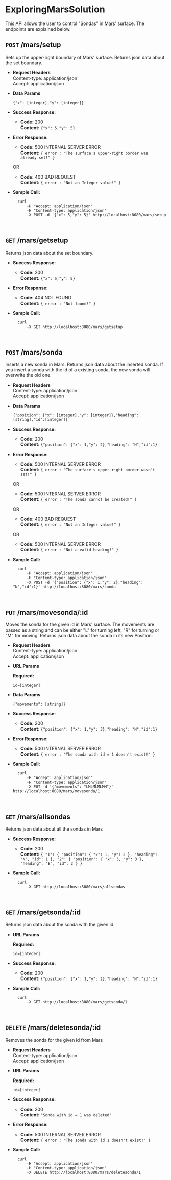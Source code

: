 # ExploringMarsSolution

This API allows the user to control "Sondas" in Mars' surface. The endpoints are explained below.

`POST`  /mars/setup
----
  Sets up the upper-right boundary of Mars' surface. Returns json data about the set boundary.

*  **Request Headers**
     <br /> Content-type: application/json <br />
     Accept: application/json
  
* **Data Params**

  `{"x": [integer],"y": [integer]}`

* **Success Response:**

  * **Code:** 200 <br />
    **Content:** `{"x": 5,"y": 5}`
 
* **Error Response:**

  * **Code:** 500 INTERNAL SERVER ERROR <br />
    **Content:** `{ error : "The surface's upper-right border was already set!" }`

  OR

  * **Code:** 400 BAD REQUEST <br />
    **Content:** `{ error : "Not an Integer value!" }`

* **Sample Call:**

  ```curl
    curl 
		-H "Accept: application/json" 
		-H "Content-type: application/json" 
		-X POST -d '{"x": 5,"y": 5}' http://localhost:8080/mars/setup
  ```
  
<br />

`GET`  /mars/getsetup
----
  Returns json data about the set boundary.

  
* **Success Response:**

  * **Code:** 200 <br />
    **Content:** `{"x": 5,"y": 5}`
 
* **Error Response:**

  * **Code:** 404 NOT FOUND <br />
    **Content:** `{ error : "Not found!" }`


* **Sample Call:**

  ```curl
    curl 
		-X GET http://localhost:8080/mars/getsetup
  ```
  
<br />

`POST`  /mars/sonda
----
  Inserts a new sonda in Mars. Returns json data about the inserted sonda. If you insert a sonda with the id of a 
  existing sonda, the new sonda will overwrite the old one.

*  **Request Headers**
	<br /> Content-type: application/json <br />
	Accept: application/json
  
* **Data Params**

  `{"position": {"x": [integer],"y": [integer]},"heading": [string],"id":[integer]}`

* **Success Response:**

  * **Code:** 200 <br />
    **Content:** `{"position": {"x": 1,"y": 2},"heading": "N","id":1}`
 
* **Error Response:**

  * **Code:** 500 INTERNAL SERVER ERROR <br />
    **Content:** `{ error : "The surface's upper-right border wasn't set!" }`

  OR

  * **Code:** 500 INTERNAL SERVER ERROR <br />
    **Content:** `{ error : "The sonda cannot be created!" }`

  OR	
	
  * **Code:** 400 BAD REQUEST <br />
    **Content:** `{ error : "Not an Integer value!" }`
    
  OR

  * **Code:** 500 INTERNAL SERVER ERROR <br />
    **Content:** `{ error : "Not a valid heading!" }`    
       

* **Sample Call:**

  ```curl
    curl 
		-H "Accept: application/json" 
		-H "Content-type: application/json" 
		-X POST -d '{"position": {"x": 1,"y": 2},"heading": "N","id":1}' http://localhost:8080/mars/sonda
  ```
  
<br />

`PUT`  /mars/movesonda/:id
----
  Moves the sonda for the given id in Mars' surface. The movements are passed as a string and 
  can be either "L" for turning left, "R" for turning or "M" for moving.
  Returns json data about the sonda in its new Position.

*  **Request Headers**
	<br /> Content-type: application/json <br />
	Accept: application/json
 
*  **URL Params**

   **Required:**
 
   `id=[integer]`
   
* **Data Params**

  `{"movements": [string]}`

* **Success Response:**

  * **Code:** 200 <br />
    **Content:** `{"position": {"x": 1,"y": 3},"heading": "N","id":1}`
 
* **Error Response:**

  * **Code:** 500 INTERNAL SERVER ERROR <br />
    **Content:** `{ error : "The sonda with id = 1 doesn't exist!" }`


* **Sample Call:**

  ```curl
    curl 
		-H "Accept: application/json" 
		-H "Content-type: application/json" 
		-X PUT -d '{"movements": "LMLMLMLMM"}' http://localhost:8080/mars/movesonda/1
  ```  
  
<br />

`GET`  /mars/allsondas
----
  Returns json data about all the sondas in Mars

  
* **Success Response:**

  * **Code:** 200 <br />
    **Content:** `{
    "1": {
        "position": {
            "x": 1,
            "y": 2
        },
        "heading": "N",
        "id": 1
    },
    "2": {
        "position": {
            "x": 3,
            "y": 3
        },
        "heading": "E",
        "id": 2
    }
}`
 

* **Sample Call:**

  ```curl
    curl 
		-X GET http://localhost:8080/mars/allsondas
  ```
  
<br />

`GET`  /mars/getsonda/:id
----
  Returns json data about the sonda with the given id

*  **URL Params**

   **Required:**
 
   `id=[integer]`
   
* **Success Response:**

  * **Code:** 200 <br />
    **Content:** `{"position": {"x": 1,"y": 2},"heading": "N","id":1}`
 

* **Sample Call:**

  ```curl
    curl 
		-X GET http://localhost:8080/mars/getsonda/1
  ```  
  
<br />

`DELETE`  /mars/deletesonda/:id
----
  Removes the sonda for the given id from Mars

*  **Request Headers**
	<br /> Content-type: application/json <br />
	Accept: application/json
 
*  **URL Params**

   **Required:**
 
   `id=[integer]`
   

* **Success Response:**

  * **Code:** 200 <br />
    **Content:** `"Sonda with id = 1 was deleted"`
 
* **Error Response:**

  * **Code:** 500 INTERNAL SERVER ERROR <br />
    **Content:** `{ error : "The sonda with id 1 doesn't exist!" }`


* **Sample Call:**

  ```curl
    curl 
		-H "Accept: application/json" 
		-H "Content-type: application/json" 
		-X DELETE http://localhost:8080/mars/deletesonda/1
  ```    
